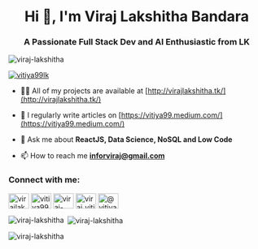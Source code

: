 <h1 align="center">Hi 👋, I'm Viraj Lakshitha Bandara</h1>
<h3 align="center">A Passionate Full Stack Dev and AI Enthusiastic from LK</h3>

<p align="left"> <img src="https://komarev.com/ghpvc/?username=viraj-lakshitha&label=Profile%20views&color=0e75b6&style=flat" alt="viraj-lakshitha" /> </p>

<p align="left"> <a href="https://twitter.com/vitiya99lk" target="blank"><img src="https://img.shields.io/twitter/follow/vitiya99lk?logo=twitter&style=for-the-badge" alt="vitiya99lk" /></a> </p>

- 👨‍💻 All of my projects are available at [http://virajlakshitha.tk/](http://virajlakshitha.tk/)

- 📝 I regularly write articles on [https://vitiya99.medium.com/](https://vitiya99.medium.com/)

- 💬 Ask me about **ReactJS, Data Science, NoSQL and Low Code**

- 📫 How to reach me **inforviraj@gmail.com**

<h3 align="left">Connect with me:</h3>
<p align="left">
<a href="https://dev.to/virajlakshitha" target="blank"><img align="center" src="https://cdn.jsdelivr.net/npm/simple-icons@3.0.1/icons/dev-dot-to.svg" alt="virajlakshitha" height="30" width="40" /></a>
<a href="https://twitter.com/vitiya99lk" target="blank"><img align="center" src="https://raw.githubusercontent.com/rahuldkjain/github-profile-readme-generator/master/src/images/icons/Social/twitter.svg" alt="vitiya99lk" height="30" width="40" /></a>
<a href="https://linkedin.com/in/viraj-lakshitha" target="blank"><img align="center" src="https://raw.githubusercontent.com/rahuldkjain/github-profile-readme-generator/master/src/images/icons/Social/linked-in-alt.svg" alt="viraj-lakshitha" height="30" width="40" /></a>
<a href="https://instagram.com/viraj_vitiya99" target="blank"><img align="center" src="https://raw.githubusercontent.com/rahuldkjain/github-profile-readme-generator/master/src/images/icons/Social/instagram.svg" alt="viraj_vitiya99" height="30" width="40" /></a>
<a href="https://medium.com/@vitiya99" target="blank"><img align="center" src="https://raw.githubusercontent.com/rahuldkjain/github-profile-readme-generator/master/src/images/icons/Social/medium.svg" alt="@vitiya99" height="30" width="40" /></a>
</p>

<p><img align="left" src="https://github-readme-stats.vercel.app/api/top-langs?username=viraj-lakshitha&show_icons=true&locale=en&layout=compact" alt="viraj-lakshitha" /></p>

<p>&nbsp;<img align="center" src="https://github-readme-stats.vercel.app/api?username=viraj-lakshitha&show_icons=true&locale=en" alt="viraj-lakshitha" /></p>

<p><img align="center" src="https://github-readme-streak-stats.herokuapp.com/?user=viraj-lakshitha&" alt="viraj-lakshitha" /></p>
